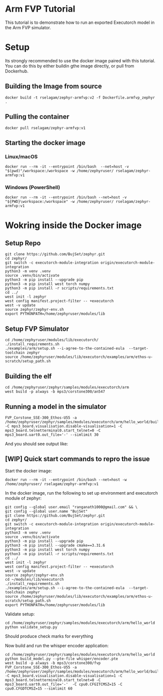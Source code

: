# Arm FVP Tutorial

This tutorial is to demonstrate how to run an exported Executorch model in the Arm FVP simulator.

# Setup

Its strongly recommended to use the docker image paired with this tutorial. You can do this by either buildin gthe image directly, or pull from Dockerhub.

## Building the Image from source

```
docker build -t rselagam/zephyr-armfvp:v2 -f Dockerfile.armfvp_zephyr  .
```

## Pulling the container

```
docker pull rselagam/zephyr-armfvp:v1
```

## Starting the docker image

### Linux/macOS

```
docker run --rm -it --entrypoint /bin/bash  --net=host -v "$(pwd)"/workspace:/workspace -w /home/zephyruser/ rselagam/zephyr-armfvp:v1
```

### Windows (PowerShell)

```
docker run --rm -it --entrypoint /bin/bash --net=host -v "${PWD}\workspace:/workspace" -w /home/zephyruser/ rselagam/zephyr-armfvp:v1
```

# Wokring inside the Docker image

## Setup Repo

```
git clone https://github.com/BujSet/zephyr.git
cd zephyr/
git switch -c executorch-module-integration origin/executorch-module-integration
python3 -m venv .venv
source .venv/bin/activate
python3 -m pip install --upgrade pip
python3 -m pip install west torch numpy
python3 -m pip install -r scripts/requirements.txt
cd ../
west init -l zephyr
west config manifest.project-filter -- +executorch
west -v update
source zephyr/zephyr-env.sh
export PYTHONPATH=/home/zephyruser/modules/lib
```

## Setup FVP Simulator

```
cd /home/zephyruser/modules/lib/executorch/
./install_requirements.sh
./examples/arm/setup.sh --i-agree-to-the-contained-eula  --target-toolchain zephyr
source /home/zephyruser/modules/lib/executorch/examples/arm/ethos-u-scratch/setup_path.sh
```

## Building the elf

```
cd /home/zephyruser/zephyr/samples/modules/executorch/arm
west build -p always -b mps3/corstone300/an547
```
## Running a model in the simulator

```
FVP_Corstone_SSE-300_Ethos-U55 -a /home/zephyruser/zephyr/samples/modules/executorch/arm/hello_world/build/zephyr/zephyr.elf -C mps3_board.visualisation.disable-visualisation=1 -C mps3_board.telnetterminal0.start_telnet=0 -C mps3_board.uart0.out_file='-' --simlimit 30
```

And you should see output like:


## [WIP] Quick start commands to repro the issue

Start the docker image:

```
docker run --rm -it --entrypoint /bin/bash --net=host -w /home/zephyruser/ rselagam/zephyr-armfvp:v1
```

In the docker image, run the following to set up environment and executorch module of zephyr:

```
git config --global user.email "ranganath1000@gmail.com" && \
git config --global user.name "BujSet"
git clone https://github.com/BujSet/zephyr.git
cd zephyr/
git switch -c executorch-module-integration origin/executorch-module-integration
python3 -m venv .venv
source .venv/bin/activate
python3 -m pip install --upgrade pip
python3 -m pip install --upgrade cmake==3.31.6
python3 -m pip install west torch numpy
python3 -m pip install -r scripts/requirements.txt
cd ../
west init -l zephyr
west config manifest.project-filter -- +executorch
west -v update
source zephyr/zephyr-env.sh
cd ~/modules/lib/executorch
./install_requirements.sh
./examples/arm/setup.sh --i-agree-to-the-contained-eula  --target-toolchain zephyr
source /home/zephyruser/modules/lib/executorch/examples/arm/ethos-u-scratch/setup_path.sh
export PYTHONPATH=/home/zephyruser/modules/lib
```

Validate setup:

```
cd /home/zephyruser/zephyr/samples/modules/executorch/arm/hello_world
python validate_setup.py
```

Should produce check marks for everything

Now build and run the whisper encoder application:

```
cd /home/zephyruser/zephyr/samples/modules/executorch/arm/hello_world
python build_model.py --pte-file whisper/encoder.pte
west build -p always -b mps3/corstone300/fvp 
FVP_Corstone_SSE-300_Ethos-U55 -a /home/zephyruser/zephyr/samples/modules/executorch/arm/hello_world/build/zephyr/zephyr.elf -C mps3_board.visualisation.disable-visualisation=1 -C mps3_board.telnetterminal0.start_telnet=0 -C mps3_board.uart0.out_file='-'  -C cpu0.CFGITCMSZ=15 -C cpu0.CFGDTCMSZ=15 --simlimit 60
```
